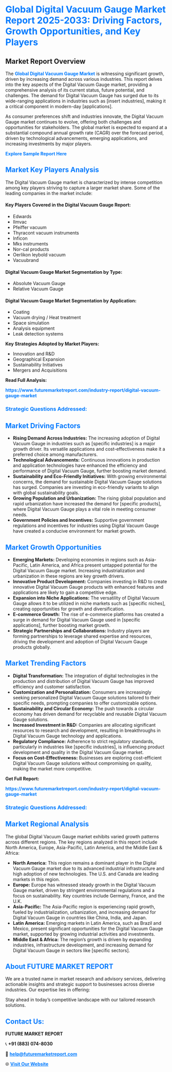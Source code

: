 <h1 style="color: #007BFF;">Global Digital Vacuum Gauge Market Report 2025-2033: Driving Factors, Growth Opportunities, and Key Players</h1>

<section id="overview">
<h2>Market Report Overview</h2>
<p>The <a href="https://www.futuremarketreport.com/industry-report/digital-vacuum-gauge-market" style="color: #007BFF; text-decoration: none;"><strong>Global Digital Vacuum Gauge Market</strong></a> is witnessing significant growth, driven by increasing demand across various industries. This report delves into the key aspects of the Digital Vacuum Gauge market, providing a comprehensive analysis of its current status, future potential, and challenges. The demand for Digital Vacuum Gauge has surged due to its wide-ranging applications in industries such as [insert industries], making it a critical component in modern-day [applications].</p>
<p>As consumer preferences shift and industries innovate, the Digital Vacuum Gauge market continues to evolve, offering both challenges and opportunities for stakeholders. The global market is expected to expand at a substantial compound annual growth rate (CAGR) over the forecast period, driven by technological advancements, emerging applications, and increasing investments by major players.</p>
</section>

<section id="overview">
<p><a href="https://www.futuremarketreport.com/request-sample/reportId=92383" style="color: #007BFF; text-decoration: none;"><strong>Explore Sample Report Here</strong></a></p>
</section>

<section id="key-players">
<h2 style="color: #007BFF;">Market Key Players Analysis</h2>
<p>The Digital Vacuum Gauge market is characterized by intense competition among key players striving to capture a larger market share. Some of the leading companies in the market include:</p>
<h4>Key Players Covered in the Digital Vacuum Gauge Report:</h4>
<ul><li>Edwards</li><li>Ilmvac</li><li>Pfeiffer vacuum</li><li>Thyracont vacuum instruments</li><li>Inficon</li><li>Mks instruments</li><li>Nor-cal products</li><li>Oerlikon leybold vacuum</li><li>Vacuubrand</li></ul>
<h4>Digital Vacuum Gauge Market Segmentation by Type:</h4>
<ul><li>Absolute Vacuum Gauge</li><li>Relative Vacuum Gauge</li></ul>

<h4>Digital Vacuum Gauge Market Segmentation by Application:</h4>
<ul><li>Coating</li><li>Vacuum drying / Heat treatment</li><li>Space simulation</li><li>Analysis equipment</li><li>Leak detection systems</li></ul>
<p><strong>Key Strategies Adopted by Market Players:</strong></p>
<ul>
<li>Innovation and R&D</li>
<li>Geographical Expansion</li>
<li>Sustainability Initiatives</li>
<li>Mergers and Acquisitions</li>
</ul>
</section>

<section>
<p><strong>Read Full Analysis: </strong></p><a href="https://www.futuremarketreport.com/industry-report/digital-vacuum-gauge-market" style="color: #007BFF; text-decoration: none;"><strong>https://www.futuremarketreport.com/industry-report/digital-vacuum-gauge-market</strong></a>
<h3 style="color: #007BFF;">Strategic Questions Addressed:</h3>
</section>

<section id="driving-factors">
<h2 style="color: #007BFF;">Market Driving Factors</h2>
<ul>
<li><strong>Rising Demand Across Industries:</strong> The increasing adoption of Digital Vacuum Gauge in industries such as [specific industries] is a major growth driver. Its versatile applications and cost-effectiveness make it a preferred choice among manufacturers.</li>
<li><strong>Technological Advancements:</strong> Continuous innovations in production and application technologies have enhanced the efficiency and performance of Digital Vacuum Gauge, further boosting market demand.</li>
<li><strong>Sustainability and Eco-Friendly Initiatives:</strong> With growing environmental concerns, the demand for sustainable Digital Vacuum Gauge solutions has surged. Companies are investing in eco-friendly variants to align with global sustainability goals.</li>
<li><strong>Growing Population and Urbanization:</strong> The rising global population and rapid urbanization have increased the demand for [specific products], where Digital Vacuum Gauge plays a vital role in meeting consumer needs.</li>
<li><strong>Government Policies and Incentives:</strong> Supportive government regulations and incentives for industries using Digital Vacuum Gauge have created a conducive environment for market growth.</li>
</ul>
</section>

<section id="growth-opportunities">
<h2 style="color: #007BFF;">Market Growth Opportunities</h2>
<ul>
<li><strong>Emerging Markets:</strong> Developing economies in regions such as Asia-Pacific, Latin America, and Africa present untapped potential for the Digital Vacuum Gauge market. Increasing industrialization and urbanization in these regions are key growth drivers.</li>
<li><strong>Innovative Product Development:</strong> Companies investing in R&D to create innovative Digital Vacuum Gauge products with enhanced features and applications are likely to gain a competitive edge.</li>
<li><strong>Expansion into Niche Applications:</strong> The versatility of Digital Vacuum Gauge allows it to be utilized in niche markets such as [specific niches], creating opportunities for growth and diversification.</li>
<li><strong>E-commerce Growth:</strong> The rise of e-commerce platforms has created a surge in demand for Digital Vacuum Gauge used in [specific applications], further boosting market growth.</li>
<li><strong>Strategic Partnerships and Collaborations:</strong> Industry players are forming partnerships to leverage shared expertise and resources, driving the development and adoption of Digital Vacuum Gauge products globally.</li>
</ul>
</section>

<section id="trending-factors">
<h2 style="color: #007BFF;">Market Trending Factors</h2>
<ul>
<li><strong>Digital Transformation:</strong> The integration of digital technologies in the production and distribution of Digital Vacuum Gauge has improved efficiency and customer satisfaction.</li>
<li><strong>Customization and Personalization:</strong> Consumers are increasingly seeking personalized Digital Vacuum Gauge solutions tailored to their specific needs, prompting companies to offer customizable options.</li>
<li><strong>Sustainability and Circular Economy:</strong> The push towards a circular economy has driven demand for recyclable and reusable Digital Vacuum Gauge solutions.</li>
<li><strong>Increased Investment in R&D:</strong> Companies are allocating significant resources to research and development, resulting in breakthroughs in Digital Vacuum Gauge technology and applications.</li>
<li><strong>Regulatory Compliance:</strong> Adherence to strict regulatory standards, particularly in industries like [specific industries], is influencing product development and quality in the Digital Vacuum Gauge market.</li>
<li><strong>Focus on Cost-Effectiveness:</strong> Businesses are exploring cost-efficient Digital Vacuum Gauge solutions without compromising on quality, making the market more competitive.</li>
</ul>
</section>

<section>
<p><strong>Get Full Report: </strong></p><a href="https://www.futuremarketreport.com/industry-report/digital-vacuum-gauge-market" style="color: #007BFF; text-decoration: none;"><strong>https://www.futuremarketreport.com/industry-report/digital-vacuum-gauge-market</strong></a>
<h3 style="color: #007BFF;">Strategic Questions Addressed:</h3>
</section>


<section id="regional-analysis">
<h2 style="color: #007BFF;">Market Regional Analysis</h2>
<p>The global Digital Vacuum Gauge market exhibits varied growth patterns across different regions. The key regions analyzed in this report include North America, Europe, Asia-Pacific, Latin America, and the Middle East & Africa:</p>
<ul>
<li><strong>North America:</strong> This region remains a dominant player in the Digital Vacuum Gauge market due to its advanced industrial infrastructure and high adoption of new technologies. The U.S. and Canada are leading markets in this region.</li>
<li><strong>Europe:</strong> Europe has witnessed steady growth in the Digital Vacuum Gauge market, driven by stringent environmental regulations and a focus on sustainability. Key countries include Germany, France, and the U.K.</li>
<li><strong>Asia-Pacific:</strong> The Asia-Pacific region is experiencing rapid growth, fueled by industrialization, urbanization, and increasing demand for Digital Vacuum Gauge in countries like China, India, and Japan.</li>
<li><strong>Latin America:</strong> Emerging markets in Latin America, such as Brazil and Mexico, present significant opportunities for the Digital Vacuum Gauge market, supported by growing industrial activities and investments.</li>
<li><strong>Middle East & Africa:</strong> The region’s growth is driven by expanding industries, infrastructure development, and increasing demand for Digital Vacuum Gauge in sectors like [specific sectors].</li>
</ul>
</section>

<footer>
<h2 style="color: #007BFF;">About FUTURE MARKET REPORT</h2>
<p>We are a trusted name in market research and advisory services, delivering actionable insights and strategic support to businesses across diverse industries. Our expertise lies in offering:</p>

<p>Stay ahead in today’s competitive landscape with our tailored research solutions.</p>

<h2 style="color: #007BFF;">Contact Us:</h2>
<p><strong>FUTURE MARKET REPORT</strong></p>
<p>📞 <strong>+91 (883) 074-8030</strong></p>
<p>📧 <strong><a href="mailto:help@futuremarketreport.com" style="color: #007BFF;">help@futuremarketreport.com</a></strong></p>
<p>🌐 <strong><a href="https://www.futuremarketreport.com/" style="color: #007BFF;">Visit Our Website</a></strong></p>
</footer>